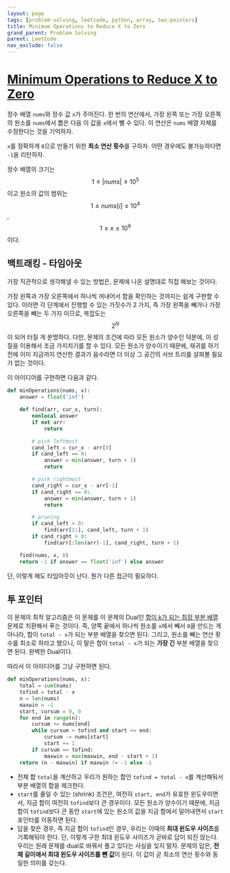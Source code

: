 ```yaml
---
layout: page
tags: [problem-solving, leetcode, python, array, two-pointers]
title: Minimum Operations to Reduce X to Zero
grand_parent: Problem Solving
parent: LeetCode
nav_exclude: false
---
```


# [Minimum Operations to Reduce X to Zero](https://leetcode.com/problems/minimum-operations-to-reduce-x-to-zero/)

 정수 배열 `nums`와 정수 값 `x`가 주어진다. 한 번의 연산에서, 가장
 왼쪽 또는 가장 오른쪽의 원소를 `nums`에서 뽑은 다음 이 값을 `x`에서
 뺄 수 있다. 이 연산은 `nums` 배열 자체를 수정한다는 것을 기억하자.

 `x`를 정확하게 `0`으로 만들기 위한 **최소 연산 횟수**를 구하자. 어떤
 경우에도 불가능하다면 `-1`을 리턴하자.

 정수 배열의 크기는 $$ 1 \leq | nums | \leq 10^5 $$ 이고 원소의 값의
 범위는 $$ 1 \leq nums[i] \leq 10^4 $$, $$ 1 \leq x \leq 10^9$$이다.


## 백트래킹 - 타임아웃

 가장 직관적으로 생각해낼 수 있는 방법은, 문제에 나온 설명대로 직접
 해보는 것이다.

 가장 왼쪽과 가장 오른쪽에서 하나씩 꺼내어서 합을 확인하는 것까지는
 쉽게 구현할 수 있다. 이러면 각 단계에서 진행할 수 있는 가짓수가 2
 가지, 즉 가장 왼쪽을 빼거나 가장 오른쪽을 빼는 두 가지 이므로,
 복잡도는 $$ 2 ^ N $$ 이 되어 터질 게 분명하다. 다만, 문제의 조건에
 따라 모든 원소가 양수인 덕분에, 이 성질을 이용해서 조금 가지치기를 할
 수 있다. 모든 원소가 양수이기 때문에, 재귀를 하기 전에 이미 지금까지
 연산한 결과가 음수라면 더 이상 그 공간의 서브 트리를 살펴볼 필요가
 없는 것이다.

 이 아이디어를 구현하면 다음과 같다.

```python
def minOperations(nums, x):
    answer = float('inf')

    def find(arr, cur_x, turn):
        nonlocal answer
        if not arr:
            return

        # pick leftmost
        cand_left = cur_x - arr[0]
        if cand_left == 0:
            answer = min(answer, turn + 1)
            return

        # pick rightmost
        cand_right = cur_x - arr[-1]
        if cand_right == 0:
            answer = min(answer, turn + 1)
            return

        # pruning
        if cand_left > 0:
            find(arr[1:], cand_left, turn + 1)
        if cand_right > 0:
            find(arr[:len(arr)-1], cand_right, turn + 1)

    find(nums, x, 0)
    return -1 if answer == float('inf') else answer
```

 단, 이렇게 해도 타임아웃이 난다. 뭔가 다른 접근이 필요하다.

## 투 포인터

 이 문제의 최적 알고리즘은 이 문제를 이 문제의 Dual인 [합이 k가 되는
 최장 부분 배열](../maximum-size-subarray-sum-equals-k) 문제로
 치환해서 푸는 것이다. 즉, 양쪽 끝에서 하나씩 원소를 `x`에서 빼서
 `0`을 만드는 게 아니라, 합이 `total - x`가 되는 부분 배열을 찾으면
 된다. 그리고, 원소를 빼는 연산 횟수를 최소로 하라고 했으니, 이 말은
 합이 `total - x`가 되는 **가장 긴** 부분 배열을 찾으면 된다. 완벽한
 Dual이다.

 따라서 이 아이디어를 그냥 구현하면 된다.

```python
def minOperations(nums, x):
    total = sum(nums)
    tofind = total - x
    n = len(nums)
    maxwin = -1
    start, cursum = 0, 0
    for end in range(n):
        cursum += nums[end]
        while cursum > tofind and start <= end:
            cursum -= nums[start]
            start += 1
        if cursum == tofind:
            maxwin = max(maxwin, end - start + 1)
    return (n - maxwin) if maxwin != -1 else -1
```

 - 전체 합 `total`을 계산하고 우리가 원하는 합인 `tofind = total -
   x`를 계산해둬서 부분 배열의 합을 체크한다.
 - `start`를 줄일 수 있는 (shrink) 조건은, 여전히 `start, end`가
   유효한 윈도우이면서, 지금 합이 여전히 `tofind`보다 큰
   경우이다. 모든 원소가 양수이기 때문에, 지금 합이 `tofind`보다 큰
   동안 `start`에 있는 원소의 값을 지금 합에서 덜어내면서 `start`
   포인터를 이동하면 된다.
 - 답을 찾은 경우, 즉 지금 합이 `tofind`인 경우, 우리는 이때의 **최대
   윈도우 사이즈**를 기록해둬야 한다. 단, 이렇게 구한 최대 윈도우
   사이즈가 곧바로 답이 되진 않는다. 우리는 원래 문제를 dual로 바꿔서
   풀고 있다는 사실을 잊지 말자. 문제의 답은, **전체 길이에서 최대
   윈도우 사이즈를 뺀 값**이 된다. 이 값이 곧 최소의 연산 횟수와
   동일한 의미를 갖는다.
